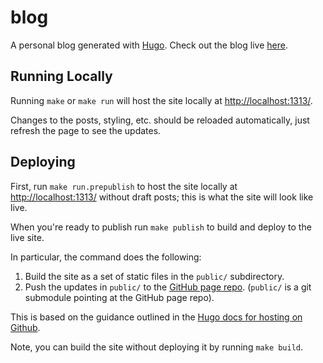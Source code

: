 # blog

A personal blog generated with [Hugo][hugo-main]. Check out the blog live [here][blog].

[hugo-main]: https://gohugo.io/
[blog]: https://keeler.github.io/

## Running Locally

Running `make` or `make run` will host the site locally at [http://localhost:1313/](http://localhost:1313/).

Changes to the posts, styling, etc. should be reloaded automatically, just refresh the page to see the updates.

## Deploying

First, run `make run.prepublish` to host the site locally at [http://localhost:1313/](http://localhost:1313/) without draft posts; this is what the site will look like live.

When you're ready to publish run `make publish` to build and deploy to the live site.

In particular, the command does the following:

1. Build the site as a set of static files in the `public/` subdirectory.
2. Push the updates in `public/` to the [GitHub page repo](github-page-repo). (`public/` is a git submodule pointing at the GitHub page repo).

This is based on the guidance outlined in the [Hugo docs for hosting on Github][hugo-github-pages].

Note, you can build the site without deploying it by running `make build`.

[hugo-github-pages]: https://gohugo.io/hosting-and-deployment/hosting-on-github/#github-user-or-organization-pages
[github-page-repo]: https://github.com/keeler/keeler.github.io
